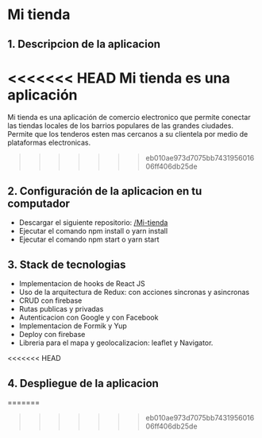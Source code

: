 # Mi tienda

## 1. Descripcion de la aplicacion
<<<<<<< HEAD
Mi tienda es una aplicación 
=======
Mi tienda es una aplicación de comercio electronico que permite conectar las tiendas locales de los barrios populares de las grandes ciudades.  Permite que los tenderos esten mas cercanos a su clientela por medio de plataformas electronicas.
>>>>>>> eb010ae973d7075bb743195601606ff406db25de


## 2. Configuración de la aplicacion en tu computador
  - Descargar el siguiente repositorio: [/Mi-tienda](https://github.com/LuisCorralesM/DemoDay-MiTienda)
  - Ejecutar el comando npm install o yarn install
  - Ejecutar el comando npm start o yarn start

## 3. Stack de tecnologias
- Implementacion de hooks de React JS
- Uso de la arquitectura de Redux: con acciones sincronas y asincronas
- CRUD con firebase
- Rutas publicas y privadas
- Autenticacion con Google y con Facebook
- Implementacion de Formik y Yup
- Deploy con firebase
- Libreria para el mapa y geolocalizacion: leaflet y Navigator.

<<<<<<< HEAD



## 4. Despliegue de la aplicacion
=======
>>>>>>> eb010ae973d7075bb743195601606ff406db25de
